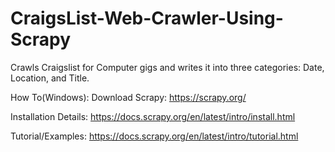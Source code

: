 # CraigsList-Web-Crawler-Using-Scrapy
Crawls Craigslist for Computer gigs and writes it into three categories: Date, Location, and Title.

How To(Windows): 
Download Scrapy: https://scrapy.org/

Installation Details: https://docs.scrapy.org/en/latest/intro/install.html 

Tutorial/Examples: https://docs.scrapy.org/en/latest/intro/tutorial.html

